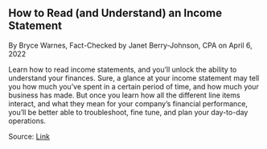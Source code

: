 ## How to Read (and Understand) an Income Statement
By Bryce Warnes, Fact-Checked by Janet Berry-Johnson, CPA on April 6, 2022

Learn how to read income statements, and you’ll unlock the ability to understand your finances.
Sure, a glance at your income statement may tell you how much you’ve spent in a certain period of time, and how much your business has made. But once you learn how all the different line items interact, and what they mean for your company’s financial performance, you’ll be better able to troubleshoot, fine tune, and plan your day-to-day operations.

Source: [Link](https://bench.co/blog/accounting/how-to-read-income-statement/#v4mi-b)